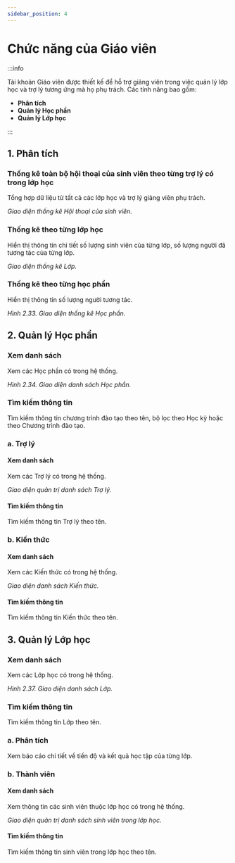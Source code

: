 ```yaml
---
sidebar_position: 4
---
```

# Chức năng của Giáo viên

:::info

Tài khoản Giáo viên được thiết kế để hỗ trợ giảng viên trong việc quản lý lớp học và trợ lý tương ứng mà họ phụ trách. Các tính năng bao gồm:

- **Phân tích**
- **Quản lý Học phần**
- **Quản lý Lớp học**

:::

## 1. Phân tích

### Thống kê toàn bộ hội thoại của sinh viên theo từng trợ lý có trong lớp học
Tổng hợp dữ liệu từ tất cả các lớp học và trợ lý giảng viên phụ trách.

<!-- ![Giao diện thống kê Hội thoại của sinh viên](/img/png/thongkehoivao.png) -->

<p style={{ textAlign: 'center' }}>
  <em>Giao diện thống kê Hội thoại của sinh viên.</em>
</p>

### Thống kê theo từng lớp học
Hiển thị thông tin chi tiết số lượng sinh viên của từng lớp, số lượng người đã tương tác của từng lớp.

<!-- ![Giao diện thống kê Lớp](/img/png/thongkelophoc.png) -->

<p style={{ textAlign: 'center' }}>
  <em>Giao diện thống kê Lớp.</em>
</p>

### Thống kê theo từng học phần
Hiển thị thông tin số lượng người tương tác.

<!-- ![Giao diện thống kê Học phần](/img/png/thongkehocphan.png) -->

<p style={{ textAlign: 'center' }}>
  <em>Hình 2.33. Giao diện thống kê Học phần.</em>
</p>

## 2. Quản lý Học phần

### Xem danh sách
Xem các Học phần có trong hệ thống.

<!-- ![Giao diện danh sách Học phần](/img/png/dshocphan.png) -->

<p style={{ textAlign: 'center' }}>
  <em>Hình 2.34. Giao diện danh sách Học phần.</em>
</p>

### Tìm kiếm thông tin
Tìm kiếm thông tin chương trình đào tạo theo tên, bộ lọc theo Học kỳ hoặc theo Chương trình đào tạo.

### a. Trợ lý
#### Xem danh sách
Xem các Trợ lý có trong hệ thống.

<!-- ![Giao diện quản trị danh sách Trợ lý](/img/png/dstroly.png) -->

<p style={{ textAlign: 'center' }}>
  <em>Giao diện quản trị danh sách Trợ lý.</em>
</p>

#### Tìm kiếm thông tin
Tìm kiếm thông tin Trợ lý theo tên.

### b. Kiến thức
#### Xem danh sách
Xem các Kiến thức có trong hệ thống.

<!-- ![Giao diện danh sách Kiến thức](/img/png/dskienthuc.png) -->

<p style={{ textAlign: 'center' }}>
  <em>Giao diện danh sách Kiến thức.</em>
</p>

#### Tìm kiếm thông tin
Tìm kiếm thông tin Kiến thức theo tên.

## 3. Quản lý Lớp học

### Xem danh sách
Xem các Lớp học có trong hệ thống.

<!-- ![Giao diện danh sách Lớp](/img/png/dslop.png) -->

<p style={{ textAlign: 'center' }}>
  <em>Hình 2.37. Giao diện danh sách Lớp.</em>
</p>

### Tìm kiếm thông tin
Tìm kiếm thông tin Lớp theo tên.

### a. Phân tích
Xem báo cáo chi tiết về tiến độ và kết quả học tập của từng lớp.

### b. Thành viên
#### Xem danh sách
Xem thông tin các sinh viên thuộc lớp học có trong hệ thống.

<!-- ![Giao diện quản trị danh sách sinh viên trong lớp học](/img/png/dssinhvientronglop.png) -->

<p style={{ textAlign: 'center' }}>
  <em>Giao diện quản trị danh sách sinh viên trong lớp học.</em>
</p>

#### Tìm kiếm thông tin
Tìm kiếm thông tin sinh viên trong lớp học theo tên.